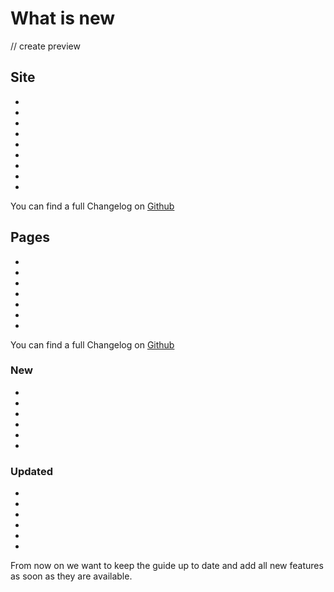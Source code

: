 # What is new
// create preview
## Site

-
-
-
-
-
-
-
-
-

You can find a full Changelog on [Github]()

## Pages

-
-
-
-
-
-
-

You can find a full Changelog on [Github]()

### New

-
-
-
-
-
-


### Updated

-
-
-
-
-
-

From now on we want to keep the guide up to date and add all new features as soon as they are available.